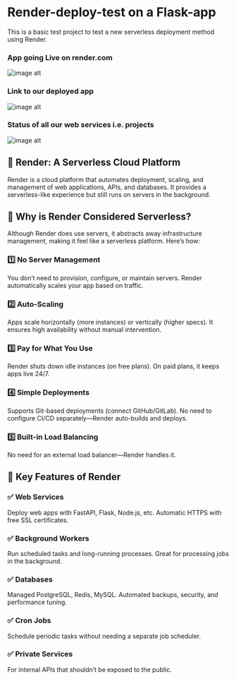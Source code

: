 
# Render-deploy-test on a Flask-app
This is a basic test project to test a new serverless deployment method using Render.

### App going Live on render.com
![image alt](https://github.com/Nayan027/Render-deploy-test-flaskapp/blob/c1782b4d92a828fd2c2e2c67e4cb124e2c6d41e3/rendertest2.PNG)

### Link to our deployed app 
![image alt](https://github.com/Nayan027/Render-deploy-test-flaskapp/blob/c1782b4d92a828fd2c2e2c67e4cb124e2c6d41e3/rendertest3.PNG)

### Status of all our web services i.e. projects
![image alt](https://github.com/Nayan027/Render-deploy-test-flaskapp/blob/c1782b4d92a828fd2c2e2c67e4cb124e2c6d41e3/rendertest.PNG)

## 🚀 Render: A Serverless Cloud Platform
Render is a cloud platform that automates deployment, scaling, and management of web applications, APIs, and databases. It provides a serverless-like experience but still runs on servers in the background.

## 🔹 Why is Render Considered Serverless?
Although Render does use servers, it abstracts away infrastructure management, making it feel like a serverless platform. Here’s how:

### 1️⃣ No Server Management
You don’t need to provision, configure, or maintain servers.
Render automatically scales your app based on traffic.

### 2️⃣ Auto-Scaling
Apps scale horizontally (more instances) or vertically (higher specs).
It ensures high availability without manual intervention.

### 3️⃣ Pay for What You Use
Render shuts down idle instances (on free plans).
On paid plans, it keeps apps live 24/7.

### 4️⃣ Simple Deployments
Supports Git-based deployments (connect GitHub/GitLab).
No need to configure CI/CD separately—Render auto-builds and deploys.

### 5️⃣ Built-in Load Balancing
No need for an external load balancer—Render handles it.

## 🔹 Key Features of Render

### ✅ Web Services
Deploy web apps with FastAPI, Flask, Node.js, etc.
Automatic HTTPS with free SSL certificates.

### ✅ Background Workers
Run scheduled tasks and long-running processes.
Great for processing jobs in the background.

### ✅ Databases
Managed PostgreSQL, Redis, MySQL.
Automated backups, security, and performance tuning.

### ✅ Cron Jobs
Schedule periodic tasks without needing a separate job scheduler.

### ✅ Private Services
For internal APIs that shouldn’t be exposed to the public.
